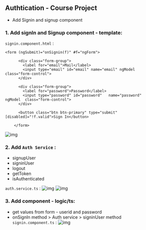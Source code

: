 ## Authtication - Course Project
- Add Signin and signup component

### 1. Add signIn and Signup component - template:

`signin.component.html` :
```
<form (ngSubmit)="onSignin(f)" #f="ngForm">

      <div class="form-group">
        <label for="email">Mail</label>
        <input type="email" id="email" name="email" ngModel class="form-control">
      </div>

      <div class="form-group">
        <label for="password">Password</label>
        <input type="password" id="password"   name="password"  ngModel  class="form-control">
      </div>

      <button class="btn btn-primary" type="submit" [disabled]="!f.valid">Sign In</button>

    </form>
```
![img](https://github.com/lekhrajdinkar/NG6/blob/master/notes/assets/auth/04.JPG)

### 2. Add `Auth Service` :
- signupUser
- signinUser
- logout
- getToken
- isAuthenticated

`auth.service.ts` :
![img](https://github.com/lekhrajdinkar/NG6/blob/master/notes/assets/auth/03.JPG)
![img](https://github.com/lekhrajdinkar/NG6/blob/master/notes/assets/auth/05.JPG)


### 3. Add component - logic/ts:
- get values from form - userid and password
- onSignIn method > Auth service > signinUser method
`signin.component.ts` :
![img](https://github.com/lekhrajdinkar/NG6/blob/master/notes/assets/auth/06.JPG)







